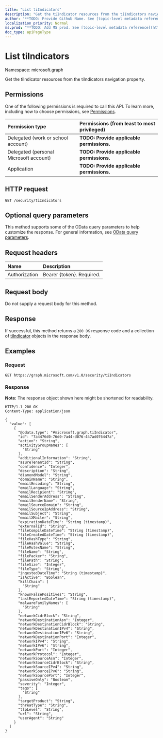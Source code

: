 ```yaml
---
title: "List tiIndicators"
description: "Get the tiIndicator resources from the tiIndicators navigation property."
author: "**TODO: Provide Github Name. See [topic-level metadata reference](https://msgo.azurewebsites.net/add/document/guidelines/metadata.html#topic-level-metadata)**"
localization_priority: Normal
ms.prod: "**TODO: Add MS prod. See [topic-level metadata reference](https://msgo.azurewebsites.net/add/document/guidelines/metadata.html#topic-level-metadata)**"
doc_type: apiPageType
---
```


# List tiIndicators
Namespace: microsoft.graph



Get the tiIndicator resources from the tiIndicators navigation property.

## Permissions
One of the following permissions is required to call this API. To learn more, including how to choose permissions, see [Permissions](/graph/permissions-reference).

|Permission type|Permissions (from least to most privileged)|
|:---|:---|
|Delegated (work or school account)|**TODO: Provide applicable permissions.**|
|Delegated (personal Microsoft account)|**TODO: Provide applicable permissions.**|
|Application|**TODO: Provide applicable permissions.**|

## HTTP request

<!-- {
  "blockType": "ignored"
}
-->
``` http
GET /security/tiIndicators
```

## Optional query parameters
This method supports some of the OData query parameters to help customize the response. For general information, see [OData query parameters](/graph/query-parameters).

## Request headers
|Name|Description|
|:---|:---|
|Authorization|Bearer {token}. Required.|

## Request body
Do not supply a request body for this method.

## Response

If successful, this method returns a `200 OK` response code and a collection of [tiIndicator](../resources/tiindicator.md) objects in the response body.

## Examples

### Request
<!-- {
  "blockType": "request",
  "name": "list_tiindicator"
}
-->
``` http
GET https://graph.microsoft.com/v1.0/security/tiIndicators
```


### Response
**Note:** The response object shown here might be shortened for readability.
<!-- {
  "blockType": "response",
  "truncated": true,
  "@odata.type": "Collection(microsoft.graph.tiIndicator)"
}
-->
``` http
HTTP/1.1 200 OK
Content-Type: application/json

{
  "value": [
    {
      "@odata.type": "#microsoft.graph.tiIndicator",
      "id": "7a4476d0-76d0-7a44-d076-447ad076447a",
      "action": "String",
      "activityGroupNames": [
        "String"
      ],
      "additionalInformation": "String",
      "azureTenantId": "String",
      "confidence": "Integer",
      "description": "String",
      "diamondModel": "String",
      "domainName": "String",
      "emailEncoding": "String",
      "emailLanguage": "String",
      "emailRecipient": "String",
      "emailSenderAddress": "String",
      "emailSenderName": "String",
      "emailSourceDomain": "String",
      "emailSourceIpAddress": "String",
      "emailSubject": "String",
      "emailXMailer": "String",
      "expirationDateTime": "String (timestamp)",
      "externalId": "String",
      "fileCompileDateTime": "String (timestamp)",
      "fileCreatedDateTime": "String (timestamp)",
      "fileHashType": "String",
      "fileHashValue": "String",
      "fileMutexName": "String",
      "fileName": "String",
      "filePacker": "String",
      "filePath": "String",
      "fileSize": "Integer",
      "fileType": "String",
      "ingestedDateTime": "String (timestamp)",
      "isActive": "Boolean",
      "killChain": [
        "String"
      ],
      "knownFalsePositives": "String",
      "lastReportedDateTime": "String (timestamp)",
      "malwareFamilyNames": [
        "String"
      ],
      "networkCidrBlock": "String",
      "networkDestinationAsn": "Integer",
      "networkDestinationCidrBlock": "String",
      "networkDestinationIPv4": "String",
      "networkDestinationIPv6": "String",
      "networkDestinationPort": "Integer",
      "networkIPv4": "String",
      "networkIPv6": "String",
      "networkPort": "Integer",
      "networkProtocol": "Integer",
      "networkSourceAsn": "Integer",
      "networkSourceCidrBlock": "String",
      "networkSourceIPv4": "String",
      "networkSourceIPv6": "String",
      "networkSourcePort": "Integer",
      "passiveOnly": "Boolean",
      "severity": "Integer",
      "tags": [
        "String"
      ],
      "targetProduct": "String",
      "threatType": "String",
      "tlpLevel": "String",
      "url": "String",
      "userAgent": "String"
    }
  ]
}
```

